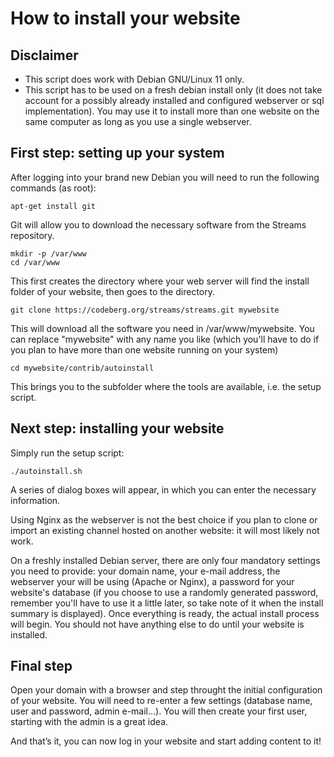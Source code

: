 # How to install your website

## Disclaimer

- This script does work with Debian GNU/Linux 11 only.
- This script has to be used on a fresh debian install only (it does not take account for a possibly already installed and configured webserver or sql implementation). You may use it to install more than one website on the same computer as long as you use a single webserver.

## First step: setting up your system

After logging into your brand new Debian you will need to run the following commands (as root):

    apt-get install git

Git will allow you to download the necessary software from the Streams repository.

    mkdir -p /var/www
    cd /var/www

This first creates the directory where your web server will find the install folder of your website, then goes to the directory.

    git clone https://codeberg.org/streams/streams.git mywebsite

This will download all the software you need in /var/www/mywebsite. You can replace "mywebsite" with any name you like (which you'll have to do if you plan to have more than one website running on your system)

    cd mywebsite/contrib/autoinstall

This brings you to the subfolder where the tools are available, i.e. the setup script.

## Next step: installing your website

Simply run the setup script:

    ./autoinstall.sh

A series of dialog boxes will appear, in which you can enter the necessary information.

Using Nginx as the webserver is not the best choice if you plan to clone or import an existing channel hosted on another website: it will most likely not work.

On a freshly installed Debian server, there are only four mandatory settings you need to provide: your domain name, your e-mail address, the webserver your will be using (Apache or Nginx), a password for your website's database (if you choose to use a randomly generated password, remember you'll have to use it a little later, so take note of it when the install summary is displayed). Once everything is ready, the actual install process will begin. You should not have anything else to do until your website is installed.

## Final step 

Open your domain with a browser and step throught the initial configuration of your website. You will need to re-enter a few settings (database name, user and password, admin e-mail…). You will then create your first user, starting with the admin is a great idea.

And that’s it, you can now log in your website and start adding content to it!
